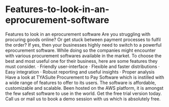 # Features-to-look-in-an-eprocurement-software
Features to look in an eprocurement software  Are you struggling with procuring goods online? Or get stuck between payment processes to fulfil the order? If yes, then your businesses highly need to switch to a powerful eprocurement software. While doing so the companies might encounter with various procurement softwares available in the market. To choose the best and most useful one for their business, here are some features they must consider.  ·      Friendly user-interface  ·      Flexible and faster distributions  ·      Easy integration  ·      Robust reporting and useful insights  ·      Proper analysis  Have a look at TYASuite Procurement to Pay Software which is instilled with a wide range of features to offer to its users. The software is affordable, customizable and scalable. Been hosted on the AWS platform, it is amongst the few safest software to use in the world. Get the free trial version today. Call us or mail us to book a demo session with us which is absolutely free.
